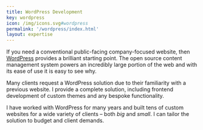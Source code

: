 ```yaml
---
title: WordPress Development
key: wordpress
icon: /img/icons.svg#wordpress
permalink: '/wordpress/index.html'
layout: expertise
---
```

If you need a conventional public-facing company-focused website, then [WordPress](https://wordpress.org)
provides a brilliant starting point. The open source content management system powers an incredibly large portion of the
web and with its ease of use it is easy to see why.

Many clients request a WordPress solution due to their familiarity with a previous website. I provide a complete
solution, including frontend development of custom themes and any bespoke functionality.

I have worked with WordPress for many years and built tens of custom websites for a wide variety of clients –
both *big* and *small*. I can tailor the solution to budget and client demands.
